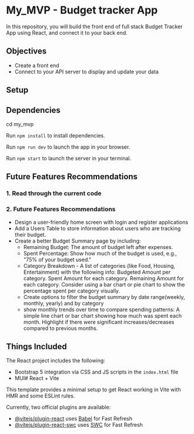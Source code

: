 # My_MVP - Budget tracker App

In this repository, you will build the front end of full stack Budget Tracker App using React, and connect it to your back end.

## Objectives

- Create a front end
- Connect to your API server to display and update your data

## Setup

## Dependencies

cd my_mvp

Run `npm install` to install dependencies.

Run `npm run dev` to launch the app in your browser.

Run `npm start` to launch the server in your terminal.

## Future Features Recommendations

### 1. Read through the current code

### 2. Future Features Recommendations

- Design a user-friendly home screen with login and register applications
- Add a Users Table to store information about users who are tracking their budget.
- Create a better Budget Summary page by including:
  - Remaining Budget: The amount of budget left after expenses.
  - Spent Percentage: Show how much of the budget is used, e.g., "75% of your budget used."
  - Category Breakdown -
    A list of categories (like Food, Housing, Entertainment) with the following info:
    Budgeted Amount per category.
    Spent Amount for each category.
    Remaining Amount for each category.
    Consider using a bar chart or pie chart to show the percentage spent per category visually.
  - Create options to filter the budget summary by date range(weekly, monthly, yearly) and by category
  - show monthly trends over time to compare spending patterns:
    A simple line chart or bar chart showing how much was spent each month.
    Highlight if there were significant increases/decreases compared to previous months.

## Things Included

The React project includes the following:

- Bootstrap 5 integration via CSS and JS scripts in the `index.html` file
- MUI# React + Vite

This template provides a minimal setup to get React working in Vite with HMR and some ESLint rules.

Currently, two official plugins are available:

- [@vitejs/plugin-react](https://github.com/vitejs/vite-plugin-react/blob/main/packages/plugin-react/README.md) uses [Babel](https://babeljs.io/) for Fast Refresh
- [@vitejs/plugin-react-swc](https://github.com/vitejs/vite-plugin-react-swc) uses [SWC](https://swc.rs/) for Fast Refresh

```

```
